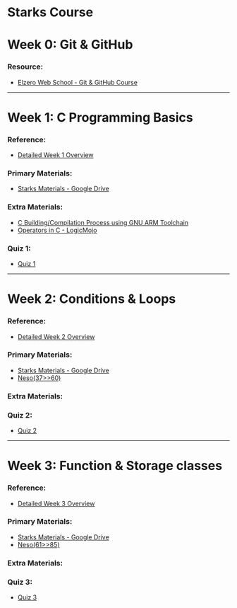# Starks Course

# Week 0: **Git & GitHub**  
### Resource:  
- [Elzero Web School - Git & GitHub Course](https://youtube.com/playlist?list=PLDoPjvoNmBAw4eOj58MZPakHjaO3frVMF&si=uVK8H8QEaYueYyw2)  

---

# Week 1: **C Programming Basics**  
### Reference:  
- [Detailed Week 1 Overview](https://github.com/Menna-Harby/Starks-Embedded_Tasks/blob/main/Week1/README.md)  

### Primary Materials:  
- [Starks Materials - Google Drive](https://drive.google.com/drive/folders/1nYZKlPL1n-9xB4HjB5nxZYwynVGl9ma4)  

### Extra Materials:  
- [C Building/Compilation Process using GNU ARM Toolchain](https://www.linkedin.com/pulse/buildingcompilation-process-using-gnu-arm-toolchain-mohamed-ali/)  
- [Operators in C - LogicMojo](https://logicmojo.com/operators-in-c)

 ### Quiz 1:
 - [Quiz 1](https://docs.google.com/forms/d/e/1FAIpQLSddyfEUQGm8AuYBz071_kzhr87QOWfFewed-ppxb8_xVVhYJQ/viewform?pli=1)

---

# Week 2: **Conditions & Loops**
### Reference:  
- [Detailed Week 2 Overview]()  

### Primary Materials:  
- [Starks Materials - Google Drive](https://drive.google.com/drive/folders/1DjE07zo91HH8JXh3ZEiKUNG9cog0TEkm?usp=drive_link)  
- [Neso(37>>60)](https://www.youtube.com/playlist?list=PLBlnK6fEyqRggZZgYpPMUxdY1CYkZtARR)  

### Extra Materials:  

### Quiz 2: 
- [Quiz 2](https://docs.google.com/forms/d/e/1FAIpQLScT3hgdSlQ91LEP5bucNszzm9T9xbyemXnhpZomGcTbfqFFIw/viewform)


---

# Week 3: **Function & Storage classes**
### Reference:  
- [Detailed Week 3 Overview]()  

### Primary Materials:  
- [Starks Materials - Google Drive](https://drive.google.com/drive/folders/1quyiGh6vKF8iIH_xHsOZLxfHjbMcMrMn?usp=drive_link)
- [Neso(61>>85)](https://www.youtube.com/playlist?list=PLBlnK6fEyqRggZZgYpPMUxdY1CYkZtARR) 

### Extra Materials:  

### Quiz 3:
- [Quiz 3](https://docs.google.com/forms/d/e/1FAIpQLSdjF5gU6zXJZWvt5rFV0JeKSYVRVYq6rXVROO9-kEtUodqe0w/viewform)


